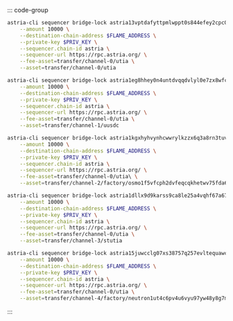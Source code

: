<!-- markdownlint-disable MD041 MD013 -->

::: code-group

```bash [TIA]
astria-cli sequencer bridge-lock astria13vptdafyttpmlwppt0s844efey2cpc0mevy92p \
    --amount 10000 \
    --destination-chain-address $FLAME_ADDRESS \
    --private-key $PRIV_KEY \
    --sequencer.chain-id astria \
    --sequencer-url https://rpc.astria.org/ \
    --fee-asset=transfer/channel-0/utia \
    --asset=transfer/channel-0/utia
```

```bash [USDC]
astria-cli sequencer bridge-lock astria1eg8hhey0n4untdvqqdvlyl0e7zx8wfca48kglh \
    --amount 10000 \
    --destination-chain-address $FLAME_ADDRESS \
    --private-key $PRIV_KEY \
    --sequencer.chain-id astria \
    --sequencer-url https://rpc.astria.org/ \
    --fee-asset=transfer/channel-0/utia \
    --asset=transfer/channel-1/uusdc
```

```bash [milkTIA]
astria-cli sequencer bridge-lock astria1kgxhyhvynhcwwrylkzzx6q3a8rn3tuvasxvuy8 \
    --amount 10000 \
    --destination-chain-address $FLAME_ADDRESS \
    --private-key $PRIV_KEY \
    --sequencer.chain-id astria \
    --sequencer-url https://rpc.astria.org/ \
    --fee-asset=transfer/channel-0/utia\ \
    --asset=transfer/channel-2/factory/osmo1f5vfcph2dvfeqcqkhetwv75fda69z7e5c2dldm3kvgj23crkv6wqcn47a0/umilkTIA
```

```bash [stTIA]
astria-cli sequencer bridge-lock astria1dllx9d9karss9ca8le25a4vqhf67a67d5d4l6r \
    --amount 10000 \
    --destination-chain-address $FLAME_ADDRESS \
    --private-key $PRIV_KEY \
    --sequencer.chain-id astria \
    --sequencer-url https://rpc.astria.org/ \
    --fee-asset=transfer/channel-0/utia \
    --asset=transfer/channel-3/stutia
```

```bash [dTIA]
astria-cli sequencer bridge-lock astria15juwcclg07xs38757q257evltequawcejzzs4l \
    --amount 10000 \
    --destination-chain-address $FLAME_ADDRESS \
    --private-key $PRIV_KEY \
    --sequencer.chain-id astria \
    --sequencer-url https://rpc.astria.org/ \
    --fee-asset=transfer/channel-0/utia \
    --asset=transfer/channel-4/factory/neutron1ut4c6pv4u6vyu97yw48y8g7mle0cat54848v6m97k977022lzxtsaqsgmq/udtia
```

:::

<!-- <Tabs>
  <TabItem value="TIA" label="TIA"> </TabItem>
  <TabItem value="USDC" label="USDC"> </TabItem>
  <TabItem value="milkTIA" label="milkTIA"> </TabItem>
  <TabItem value="stTIA" label="stTIA"> </TabItem>
</Tabs> -->
